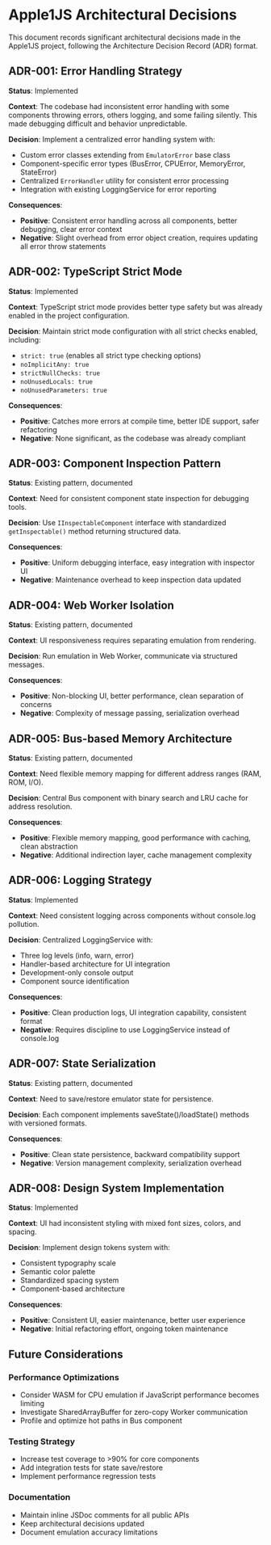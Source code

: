 # Apple1JS Architectural Decisions

This document records significant architectural decisions made in the Apple1JS project, following the Architecture Decision Record (ADR) format.

## ADR-001: Error Handling Strategy

**Status**: Implemented

**Context**: The codebase had inconsistent error handling with some components throwing errors, others logging, and some failing silently. This made debugging difficult and behavior unpredictable.

**Decision**: Implement a centralized error handling system with:
- Custom error classes extending from `EmulatorError` base class
- Component-specific error types (BusError, CPUError, MemoryError, StateError)
- Centralized `ErrorHandler` utility for consistent error processing
- Integration with existing LoggingService for error reporting

**Consequences**:
- **Positive**: Consistent error handling across all components, better debugging, clear error context
- **Negative**: Slight overhead from error object creation, requires updating all error throw statements

## ADR-002: TypeScript Strict Mode

**Status**: Implemented

**Context**: TypeScript strict mode provides better type safety but was already enabled in the project configuration.

**Decision**: Maintain strict mode configuration with all strict checks enabled, including:
- `strict: true` (enables all strict type checking options)
- `noImplicitAny: true`
- `strictNullChecks: true`
- `noUnusedLocals: true`
- `noUnusedParameters: true`

**Consequences**:
- **Positive**: Catches more errors at compile time, better IDE support, safer refactoring
- **Negative**: None significant, as the codebase was already compliant

## ADR-003: Component Inspection Pattern

**Status**: Existing pattern, documented

**Context**: Need for consistent component state inspection for debugging tools.

**Decision**: Use `IInspectableComponent` interface with standardized `getInspectable()` method returning structured data.

**Consequences**:
- **Positive**: Uniform debugging interface, easy integration with inspector UI
- **Negative**: Maintenance overhead to keep inspection data updated

## ADR-004: Web Worker Isolation

**Status**: Existing pattern, documented

**Context**: UI responsiveness requires separating emulation from rendering.

**Decision**: Run emulation in Web Worker, communicate via structured messages.

**Consequences**:
- **Positive**: Non-blocking UI, better performance, clean separation of concerns
- **Negative**: Complexity of message passing, serialization overhead

## ADR-005: Bus-based Memory Architecture

**Status**: Existing pattern, documented

**Context**: Need flexible memory mapping for different address ranges (RAM, ROM, I/O).

**Decision**: Central Bus component with binary search and LRU cache for address resolution.

**Consequences**:
- **Positive**: Flexible memory mapping, good performance with caching, clean abstraction
- **Negative**: Additional indirection layer, cache management complexity

## ADR-006: Logging Strategy

**Status**: Implemented

**Context**: Need consistent logging across components without console.log pollution.

**Decision**: Centralized LoggingService with:
- Three log levels (info, warn, error)
- Handler-based architecture for UI integration
- Development-only console output
- Component source identification

**Consequences**:
- **Positive**: Clean production logs, UI integration capability, consistent format
- **Negative**: Requires discipline to use LoggingService instead of console.log

## ADR-007: State Serialization

**Status**: Existing pattern, documented

**Context**: Need to save/restore emulator state for persistence.

**Decision**: Each component implements saveState()/loadState() methods with versioned formats.

**Consequences**:
- **Positive**: Clean state persistence, backward compatibility support
- **Negative**: Version management complexity, serialization overhead

## ADR-008: Design System Implementation

**Status**: Implemented

**Context**: UI had inconsistent styling with mixed font sizes, colors, and spacing.

**Decision**: Implement design tokens system with:
- Consistent typography scale
- Semantic color palette
- Standardized spacing system
- Component-based architecture

**Consequences**:
- **Positive**: Consistent UI, easier maintenance, better user experience
- **Negative**: Initial refactoring effort, ongoing token maintenance

## Future Considerations

### Performance Optimizations
- Consider WASM for CPU emulation if JavaScript performance becomes limiting
- Investigate SharedArrayBuffer for zero-copy Worker communication
- Profile and optimize hot paths in Bus component

### Testing Strategy
- Increase test coverage to >90% for core components
- Add integration tests for state save/restore
- Implement performance regression tests

### Documentation
- Maintain inline JSDoc comments for all public APIs
- Keep architectural decisions updated
- Document emulation accuracy limitations